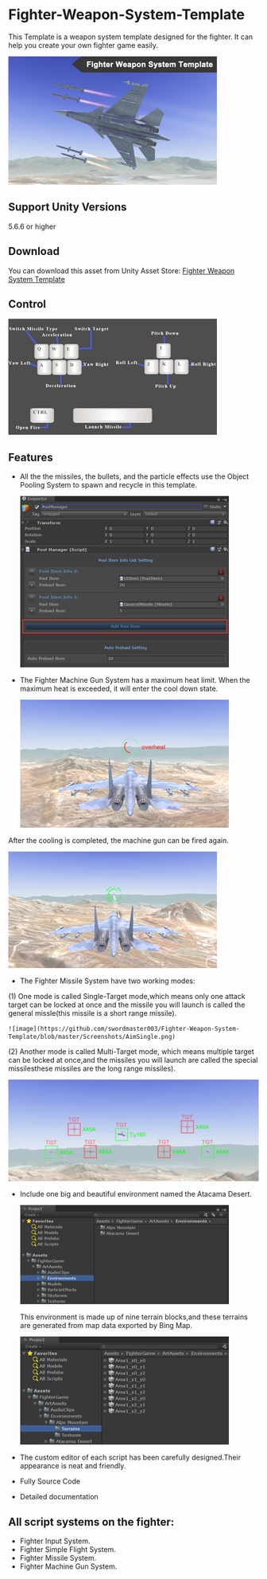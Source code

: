 # Fighter-Weapon-System-Template

This Template is a weapon system template designed for the fighter. It can help you create your own fighter game easily.

![image](https://github.com/swordmaster003/Fighter-Weapon-System-Template/blob/master/Screenshots/Cover.png)

## Support Unity Versions

5.6.6 or higher

## Download

You can download this asset from Unity Asset Store:
[Fighter Weapon System Template](https://assetstore.unity.com/packages/templates/systems/fighter-weapon-system-template-153238?aid=1101l3qJu)

## Control

![image](https://github.com/swordmaster003/Fighter-Weapon-System-Template/blob/master/Screenshots/Control.png)

## Features

- All the the missiles, the bullets, and the particle effects use the Object Pooling System to spawn and recycle in this template.

  ![image](https://github.com/swordmaster003/Fighter-Weapon-System-Template/blob/master/Screenshots/ObjectPool.png)

- The Fighter Machine Gun System has a maximum heat limit. When the maximum heat is exceeded, it will enter the cool down state. 

  ![image](https://github.com/swordmaster003/Fighter-Weapon-System-Template/blob/master/Screenshots/MachineGun2.png)

 After the cooling is completed, the machine gun can be fired again.
 
  ![image](https://github.com/swordmaster003/Fighter-Weapon-System-Template/blob/master/Screenshots/MachineGun1.png)

- The Fighter Missile System have two working modes:

(1) One mode is called Single-Target mode,which means only one attack target can be locked at once and the missile you will launch is called the general missle(this missile is a short range missile). 

    ![image](https://github.com/swordmaster003/Fighter-Weapon-System-Template/blob/master/Screenshots/AimSingle.png)

(2) Another mode is called Multi-Target mode, which means multiple target can be locked at once,and the missiles you will launch are called the special missilesthese missiles are the long range missiles).

   ![image](https://github.com/swordmaster003/Fighter-Weapon-System-Template/blob/master/Screenshots/AimMulti.png)
 
- Include one big and beautiful environment named the Atacama Desert.

  ![image](https://github.com/swordmaster003/Fighter-Weapon-System-Template/blob/master/Screenshots/Environment1.png)

  This environment is made up of nine terrain blocks,and these terrains are generated from map data exported by Bing Map.
 
  ![image](https://github.com/swordmaster003/Fighter-Weapon-System-Template/blob/master/Screenshots/Environment2.png)

- The custom editor of each script has been carefully designed.Their appearance is neat and friendly.

- Fully Source Code

- Detailed documentation

## All script systems on the fighter:

 - Fighter Input System.
 - Fighter Simple Flight System.
 - Fighter Missile System.
 - Fighter Machine Gun System.
